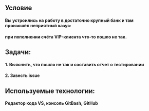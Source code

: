 ## Условие
#### Вы устроились на работу в достаточно крупный банк и там произошёл неприятный казус: 
#### при пополнении счёта VIP-клиента что-то пошло не так.
## Задачи: 
#### 1. Выяснить, что пошло не так и составить отчет о тестировании
#### 2. Завесть  issue
## Используемые технологии: 
#### Редактор кода VS, консоль GitBash,  GitHub


